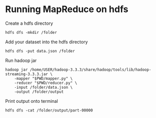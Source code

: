 # Running MapReduce on hdfs

Create a hdfs directory
```shell
hdfs dfs -mkdir /folder
```

Add your dataset into the hdfs directory
```shell
hdfs dfs -put data.json /folder
```

Run hadoop jar
```shell
hadoop jar /home/USER/hadoop-3.3.3/share/hadoop/tools/lib/hadoop-streaming-3.3.3.jar \
    -mapper "$PWD/mapper.py" \
    -reducer "$PWD/reducer.py" \
    -input /folder/data.json \
    -output /folder/output
```

Print output onto terminal
```shell
hdfs dfs -cat /folder/output/part-00000
```
